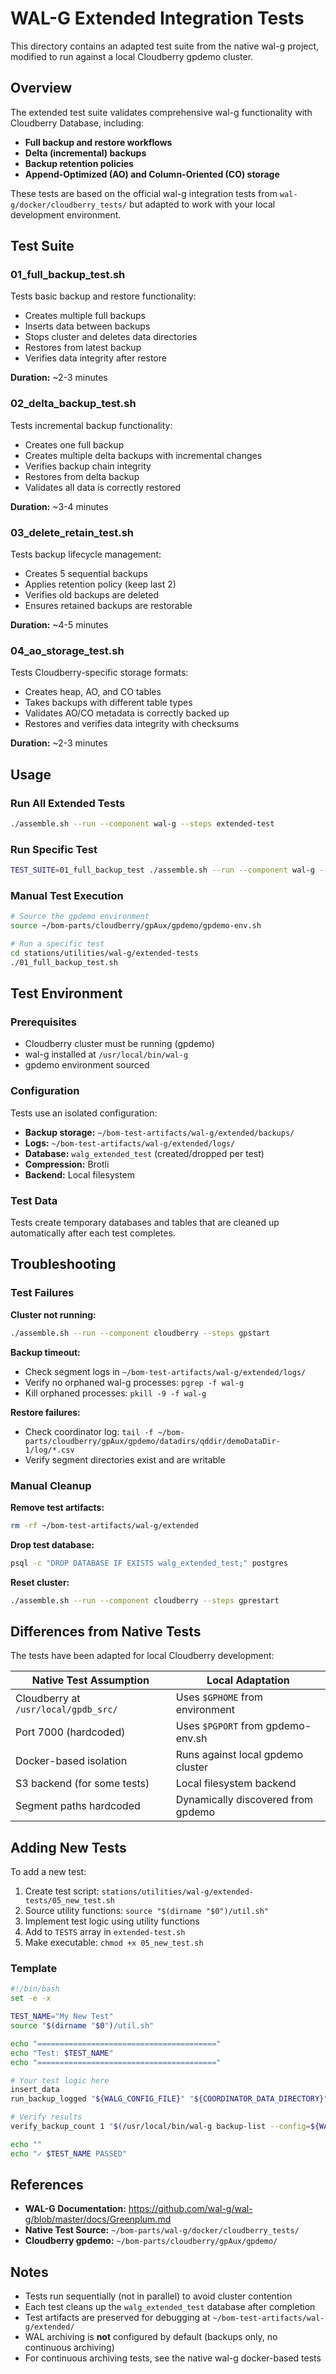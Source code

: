 # WAL-G Extended Integration Tests

This directory contains an adapted test suite from the native wal-g project, modified to run against a local Cloudberry gpdemo cluster.

## Overview

The extended test suite validates comprehensive wal-g functionality with Cloudberry Database, including:

- **Full backup and restore workflows**
- **Delta (incremental) backups**
- **Backup retention policies**
- **Append-Optimized (AO) and Column-Oriented (CO) storage**

These tests are based on the official wal-g integration tests from `wal-g/docker/cloudberry_tests/` but adapted to work with your local development environment.

## Test Suite

### 01_full_backup_test.sh
Tests basic backup and restore functionality:
- Creates multiple full backups
- Inserts data between backups
- Stops cluster and deletes data directories
- Restores from latest backup
- Verifies data integrity after restore

**Duration:** ~2-3 minutes

### 02_delta_backup_test.sh
Tests incremental backup functionality:
- Creates one full backup
- Creates multiple delta backups with incremental changes
- Verifies backup chain integrity
- Restores from delta backup
- Validates all data is correctly restored

**Duration:** ~3-4 minutes

### 03_delete_retain_test.sh
Tests backup lifecycle management:
- Creates 5 sequential backups
- Applies retention policy (keep last 2)
- Verifies old backups are deleted
- Ensures retained backups are restorable

**Duration:** ~4-5 minutes

### 04_ao_storage_test.sh
Tests Cloudberry-specific storage formats:
- Creates heap, AO, and CO tables
- Takes backups with different table types
- Validates AO/CO metadata is correctly backed up
- Restores and verifies data integrity with checksums

**Duration:** ~2-3 minutes

## Usage

### Run All Extended Tests
```bash
./assemble.sh --run --component wal-g --steps extended-test
```

### Run Specific Test
```bash
TEST_SUITE=01_full_backup_test ./assemble.sh --run --component wal-g --steps extended-test
```

### Manual Test Execution
```bash
# Source the gpdemo environment
source ~/bom-parts/cloudberry/gpAux/gpdemo/gpdemo-env.sh

# Run a specific test
cd stations/utilities/wal-g/extended-tests
./01_full_backup_test.sh
```

## Test Environment

### Prerequisites
- Cloudberry cluster must be running (gpdemo)
- wal-g installed at `/usr/local/bin/wal-g`
- gpdemo environment sourced

### Configuration
Tests use an isolated configuration:
- **Backup storage:** `~/bom-test-artifacts/wal-g/extended/backups/`
- **Logs:** `~/bom-test-artifacts/wal-g/extended/logs/`
- **Database:** `walg_extended_test` (created/dropped per test)
- **Compression:** Brotli
- **Backend:** Local filesystem

### Test Data
Tests create temporary databases and tables that are cleaned up automatically after each test completes.

## Troubleshooting

### Test Failures

**Cluster not running:**
```bash
./assemble.sh --run --component cloudberry --steps gpstart
```

**Backup timeout:**
- Check segment logs in `~/bom-test-artifacts/wal-g/extended/logs/`
- Verify no orphaned wal-g processes: `pgrep -f wal-g`
- Kill orphaned processes: `pkill -9 -f wal-g`

**Restore failures:**
- Check coordinator log: `tail -f ~/bom-parts/cloudberry/gpAux/gpdemo/datadirs/qddir/demoDataDir-1/log/*.csv`
- Verify segment directories exist and are writable

### Manual Cleanup

**Remove test artifacts:**
```bash
rm -rf ~/bom-test-artifacts/wal-g/extended
```

**Drop test database:**
```bash
psql -c "DROP DATABASE IF EXISTS walg_extended_test;" postgres
```

**Reset cluster:**
```bash
./assemble.sh --run --component cloudberry --steps gprestart
```

## Differences from Native Tests

The tests have been adapted for local Cloudberry development:

| Native Test Assumption | Local Adaptation |
|------------------------|------------------|
| Cloudberry at `/usr/local/gpdb_src/` | Uses `$GPHOME` from environment |
| Port 7000 (hardcoded) | Uses `$PGPORT` from gpdemo-env.sh |
| Docker-based isolation | Runs against local gpdemo cluster |
| S3 backend (for some tests) | Local filesystem backend |
| Segment paths hardcoded | Dynamically discovered from gpdemo |

## Adding New Tests

To add a new test:

1. Create test script: `stations/utilities/wal-g/extended-tests/05_new_test.sh`
2. Source utility functions: `source "$(dirname "$0")/util.sh"`
3. Implement test logic using utility functions
4. Add to `TESTS` array in `extended-test.sh`
5. Make executable: `chmod +x 05_new_test.sh`

### Template
```bash
#!/bin/bash
set -e -x

TEST_NAME="My New Test"
source "$(dirname "$0")/util.sh"

echo "========================================"
echo "Test: $TEST_NAME"
echo "========================================"

# Your test logic here
insert_data
run_backup_logged "${WALG_CONFIG_FILE}" "${COORDINATOR_DATA_DIRECTORY}" "--full"

# Verify results
verify_backup_count 1 "$(/usr/local/bin/wal-g backup-list --config=${WALG_CONFIG_FILE})"

echo ""
echo "✓ $TEST_NAME PASSED"
```

## References

- **WAL-G Documentation:** https://github.com/wal-g/wal-g/blob/master/docs/Greenplum.md
- **Native Test Source:** `~/bom-parts/wal-g/docker/cloudberry_tests/`
- **Cloudberry gpdemo:** `~/bom-parts/cloudberry/gpAux/gpdemo/`

## Notes

- Tests run sequentially (not in parallel) to avoid cluster contention
- Each test cleans up the `walg_extended_test` database after completion
- Test artifacts are preserved for debugging at `~/bom-test-artifacts/wal-g/extended/`
- WAL archiving is **not** configured by default (backups only, no continuous archiving)
- For continuous archiving tests, see the native wal-g docker-based tests
